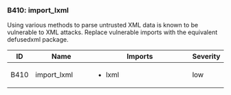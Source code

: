 ### B410: import\_lxml

Using various methods to parse untrusted XML data is known to be
vulnerable to XML attacks. Replace vulnerable imports with the
equivalent defusedxml package.

<table>
<colgroup>
<col style="width: 8%" />
<col style="width: 28%" />
<col style="width: 49%" />
<col style="width: 15%" />
</colgroup>
<thead>
<tr class="header">
<th>ID</th>
<th>Name</th>
<th>Imports</th>
<th>Severity</th>
</tr>
</thead>
<tbody>
<tr class="odd">
<td>B410</td>
<td>import_lxml</td>
<td><ul>
<li>lxml</li>
</ul></td>
<td>low</td>
</tr>
</tbody>
</table>
